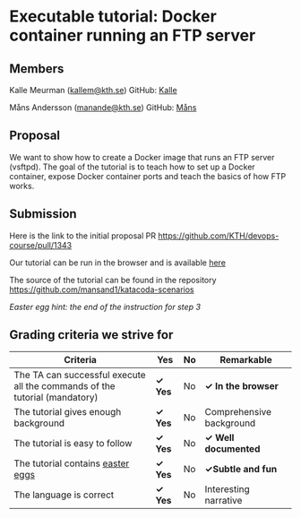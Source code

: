 # Executable tutorial: Docker container running an FTP server

## Members

Kalle Meurman (kallem@kth.se)
GitHub: [Kalle](https://github.com/Wizkas0)

Måns Andersson (manande@kth.se)
GitHub: [Måns](https://github.com/mansand1)

## Proposal

We want to show how to create a Docker image that runs an FTP server (vsftpd).
The goal of the tutorial is to teach how to set up a Docker container, expose 
Docker container ports and teach the basics of how FTP works.

## Submission

Here is the link to the initial proposal PR https://github.com/KTH/devops-course/pull/1343

Our tutorial can be run in the browser and is available [here](https://katacoda.com/mansand/scenarios/dockerized_ftp_server)

The source of the tutorial can be found in the repository https://github.com/mansand1/katacoda-scenarios

_Easter egg hint: the end of the instruction for step 3_

## Grading criteria we strive for

|  Criteria                                          | Yes | No | Remarkable |
|-------------------------------------------- | ----|----|-------------|
|The TA can successful execute all the commands of the tutorial (mandatory) | **✓ Yes** | No | **✓ In the browser** |
|The tutorial gives enough background | **✓ Yes** | No | Comprehensive background |
|The tutorial is easy to follow  | **✓ Yes** | No | **✓ Well documented** |
|The tutorial contains [easter eggs](https://github.com/OrkoHunter/python-easter-eggs) | **✓ Yes** | No | **✓Subtle and fun** |
|The language is correct | **✓ Yes** | No | Interesting narrative  |